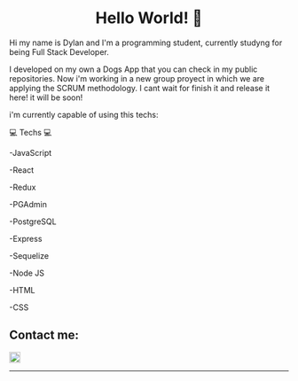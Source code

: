 
<h1 align="center"> Hello World! 👋 </h1>

  
Hi my name is Dylan and I'm a programming student, currently studyng for being Full Stack Developer.

I developed on my own a Dogs App that you can check in my public repositories. Now i'm working in a new group proyect in which we are applying the SCRUM methodology. 
I cant wait for finish it and release it here! it will be soon!

i'm currently capable of using this techs:

💻 Techs 💻

-JavaScript

-React 

-Redux

-PGAdmin

-PostgreSQL

-Express

-Sequelize

-Node JS

-HTML

-CSS
    
    
<h2> Contact me: </h2>

<p>
    <a href="https://www.linkedin.com/in/dylanjuresadeveloper/">
      <img align="center" src="https://cdn.jsdelivr.net/npm/simple-icons@3.0.1/icons/linkedin.svg" height="20" width="20" />
    </a>

<p/>

<hr/>



